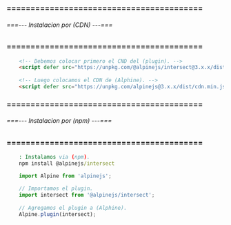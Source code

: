 ### ========================================= ###
###### ===--- Instalacion por (CDN) ---=== ######
### ========================================= ###


```html
	<!-- Debemos colocar primero el CND del (plugin). -->
	<script defer src="https://unpkg.com/@alpinejs/intersect@3.x.x/dist/cdn.min.js"></script>
	 
	<!-- Luego colocamos el CDN de (Alphine). -->
	<script defer src="https://unpkg.com/alpinejs@3.x.x/dist/cdn.min.js"></script>
```

### ========================================= ###
###### ===--- Instalacion por (npm) ---=== ######
### ========================================= ###

```bat
	: Instalamos via (npm).
	npm install @alpinejs/intersect
```

```javascript
	import Alpine from 'alpinejs';

	// Importamos el plugin.
	import intersect from '@alpinejs/intersect';
	 
	// Agregamos el plugin a (Alphine).
	Alpine.plugin(intersect);
```